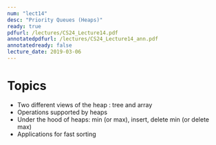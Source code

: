 ```yaml
---
num: "lect14"
desc: "Priority Queues (Heaps)"
ready: true
pdfurl: /lectures/CS24_Lecture14.pdf
annotatedpdfurl: /lectures/CS24_Lecture14_ann.pdf
annotatedready: false
lecture_date: 2019-03-06
---
```


# Topics

* Two different views of the heap : tree and array 
* Operations supported by heaps
* Under the hood of heaps: min (or max), insert, delete min (or delete max)
* Applications for fast sorting

